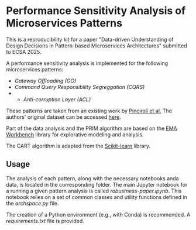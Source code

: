# Performance Sensitivity Analysis of Microservices Patterns
This is a reproducibility kit for a paper "Data-driven Understanding of Design Decisions
in Pattern-based Microservices Architectures" submitted to ECSA 2025.

A performance sensitivity analysis is implemented for the following microservices patterns:
* *Gateway Offloading (GO)*
* *Command Query Responsibility Segreggation (CQRS)*
* * *Anti-corruption Layer (ACL)*

These patterns are taken from an existing work by [Pinciroli et al.](https://cs.gssi.it/catia.trubiani/download/2023-ICSA-DesignPatterns-Performance.pdf) 
The authors' original dataset can be accessed [here](https://zenodo.org/records/7524410).

Part of the data analysis and the PRIM algorithm are based on the [EMA Workbench](https://github.com/quaquel/EMAworkbench) library for explorative modeling and analysis.

The CART algorithm is adapted from the [Scikit-learn](https://scikit-learn.org/stable/modules/tree.html) library.

## Usage
The analysis of each pattern, along with the necessary notebooks anda data, is located in the corresponding folder.
The main Jupyter notebook for a running a given pattern analysis is called *robustness-paper.ipynb*. This notebook relies on a set of common classes and utility functions defined in the *archspace.py* file.

The creation of a Python environment (e.g., with Conda) is recommended. A *requirements.txt* file is provided.
